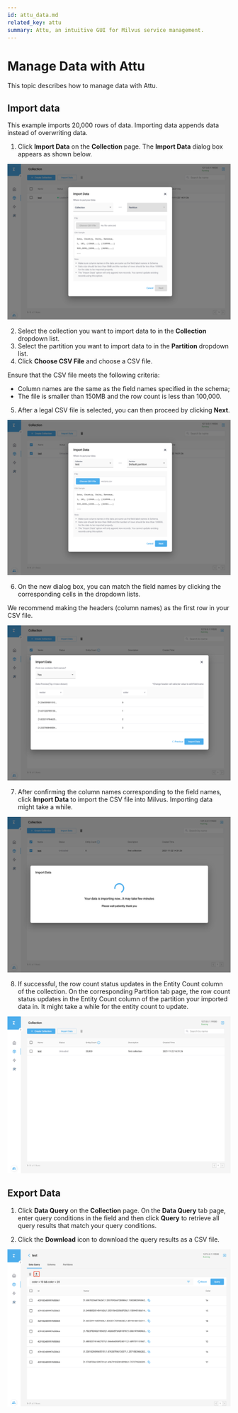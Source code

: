 ```yaml
---
id: attu_data.md
related_key: attu
summary: Attu, an intuitive GUI for Milvus service management.
---
```


# Manage Data with Attu

This topic describes how to manage data with Attu.

## Import data

This example imports 20,000 rows of data. Importing data appends data instead of overwriting data.

1. Click **Import Data** on the **Collection** page. The **Import Data** dialog box appears as shown below.

![Import Data](../assets/insight_data1.png)

2. Select the collection you want to import data to in the **Collection** dropdown list.
3. Select the partition you want to import data to in the **Partition** dropdown list.
4. Click **Choose CSV File** and choose a CSV file.

<div class="alert note"> Ensure that the CSV file meets the following criteria:
<ul>
<li>Column names are the same as the field names specified in the schema;</li>
<li>The file is smaller than 150MB and the row count is less than 100,000.</li>
</ul>
</div>

5. After a legal CSV file is selected, you can then proceed by clicking **Next**.

![Import Data](../assets/insight_data2.png)

6. On the new dialog box, you can match the field names by clicking the corresponding cells in the dropdown lists.

<div class="alert note">
We recommend making the headers (column names) as the first row in your CSV file.
</div>

![Import Data](../assets/insight_data3.png)

7. After confirming the column names corresponding to the field names, click **Import Data** to import the CSV file into Milvus. Importing data might take a while.

![Import Data](../assets/insight_data4.png)

8. If successful, the row count status updates in the Entity Count column of the collection. On the corresponding Partition tab page, the row count status updates in the Entity Count column of the partition your imported data in. It might take a while for the entity count to update.

![Import Data](../assets/insight_data5.png)

## Export Data

1. Click **Data Query** on the **Collection** page. On the **Data Query** tab page, enter query conditions in the field and then click **Query** to retrieve all query results that match your query conditions.

2. Click the **Download** icon to download the query results as a CSV file.

![Export Data](../assets/insight_data6.png)

